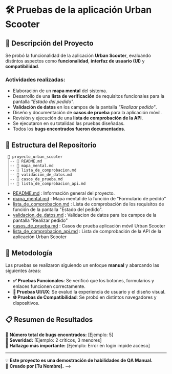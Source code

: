 # 🛠 Pruebas de la aplicación Urban Scooter

## 📌 Descripción del Proyecto
Se probó la funcionalidad de la aplicación **Urban Scooter**, evaluando distintos aspectos como **funcionalidad**, **interfaz de usuario (UI)** y **compatibilidad**.

### Actividades realizadas:

- Elaboración de un **mapa mental** del sistema.
- Desarrollo de una **lista de verificación** de requisitos funcionales para la pantalla *"Estado del pedido"*.
- **Validación de datos** en los campos de la pantalla *"Realizar pedido"*.
- Diseño y documentación de **casos de prueba** para la aplicación móvil.
- Revisión y ejecución de una **lista de comprobación de la API**.
- Se ejecutaron en su totalidad las pruebas diseñadas.
- Todos los **bugs encontrados fueron documentados**.

## 📂 Estructura del Repositorio

``` 
 📁 proyecto_urban_scooter  
 │-- 📄 README.md  
 │-- 📄 mapa_mental.md
 │-- 📄 lista_de_comprobacion.md
 │-- 📄 validacion_de_datos.md
 │-- 📄 casos_de_prueba.md
 │-- 📄 lista_de_comprobacion_api.md
 ```

<!--
``` 
 📁 QA_Manual_Web_Testing  
 │-- 📄 README.md  
 │-- 📄 mapa_mental.md
 │-- 📄 lista_de_comprobacion.md
 │-- 📄 validacion_de_datos.md
 │-- 📄 casos_de_prueba.md
 │-- 📄 lista_de_comprobacion_api.md
 │-- 📁 evidencias/
 │   │-- error_login.png
 │   │-- responsive_issue.png
 ```
 -->

- [README.md](https://github.com/paulinaburruel/Plantilla-proyecto/blob/main/README.md) : Información general del proyecto.
- [mapa_mental.md](https://github.com/paulinaburruel/Plantilla-proyecto/blob/main/mapa_mental.md) : Mapa mental de la función de "Formulario de pedido"
- [lista_de_comprobacion.md](https://github.com/paulinaburruel/Plantilla-proyecto/blob/main/lista_de_comprobacion.md) : Lista de comprobación de los requisitos de función de la pantalla "Estado del pedido".
- [validacion_de_datos.md](https://github.com/paulinaburruel/Plantilla-proyecto/blob/main/validacion_de_datos.md) : Validacion de datos para los campos de la pantalla "Realizar pedido" 
- [casos_de_prueba.md](https://github.com/paulinaburruel/Plantilla-proyecto/blob/main/casos_de_prueba.md) : Casos de prueba aplicación móvil Urban Scooter 
- [lista_de_comprobacion_api.md](https://github.com/paulinaburruel/Plantilla-proyecto/blob/main/lista_de_comprobacion_api.md) : Lista de comprobación de la API de la aplicación Urban Scooter
<!-- - 📁 Capturas/: Carpeta con capturas de pantalla de los bugs encontrados. -->

## 🔎 Metodología
Las pruebas se realizaron siguiendo un enfoque **manual** y abarcando las siguientes áreas:
- **✅ Pruebas Funcionales**: Se verificó que los botones, formularios y enlaces funcionen correctamente.
- **🎨 Pruebas UI/UX**: Se evaluó la experiencia de usuario y el diseño visual.
- **🌐 Pruebas de Compatibilidad**: Se probó en distintos navegadores y dispositivos.

## 📋 Resumen de Resultados
🔹 **Número total de bugs encontrados:** [Ejemplo: 5]  
🔹 **Severidad:** [Ejemplo: 2 críticos, 3 menores]  
🔹 **Hallazgo más importante:** [Ejemplo: Error en login impide acceso]  

<!-- 📄 **Consulta el reporte detallado en [`reporte_pruebas.md`](reporte_pruebas.md)** -->

<!--## 🚀 Cómo Usarlo
1. **Clona este repositorio** en tu máquina local:
   ```bash
   git clone https://github.com/tuusuario/QA_Manual_Web_Testing.git
   ```
2. **Revisa el archivo `reporte_pruebas.md`** para ver el análisis completo.
3. **Explora la carpeta `evidencias/`** para ver imágenes de los errores encontrados.

## 📌 Contribuciones
Si deseas contribuir o replicar este análisis en otro sitio web, ¡eres bienvenido! Puedes abrir un issue o un pull request.-->

---

💡 **Este proyecto es una demostración de habilidades de QA Manual.**  
🚀 **Creado por [Tu Nombre].** -->
